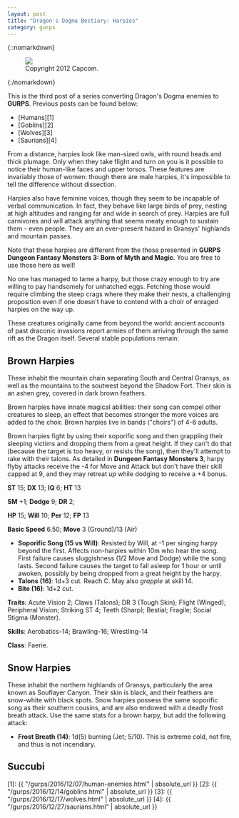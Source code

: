 ```yaml
---
layout: post
title: "Dragon's Dogma Bestiary: Harpies"
category: gurps
---
```



{::nomarkdown}
<figure>
  <img src="{{ "/assets/DDENEMIES.jpg" | absolute_url }}"/>
  <figcaption>Copyright 2012 Capcom.</figcaption>
</figure>
{:/nomarkdown}


This is the third post of a series converting Dragon's Dogma enemies to
**GURPS**. Previous posts can be found below:

- [Humans][1]
- [Goblins][2]
- [Wolves][3]
- [Saurians][4]

From a distance, harpies look like man-sized owls, with round heads and thick
plumage. Only when they take flight and turn on you is it possible to notice
their human-like faces and upper torsos. These features are invariably those of
women: though there are male harpies, it's impossible to tell the difference
without dissection.

Harpies also have feminine voices, though they seem to be incapable of verbal
communication. In fact, they behave like large birds of prey, nesting at high
altitudes and ranging far and wide in search of prey. Harpies are full
carnivores and will attack anything that seems meaty enough to sustain them -
even people. They are an ever-present hazard in Gransys' highlands and mountain
passes.

Note that these harpies are different from the those presented in **GURPS
Dungeon Fantasy Monsters 3: Born of Myth and Magic**. You are free to use those
here as well!

No one has managed to tame a harpy, but those crazy enough to try are willing to
pay handsomely for unhatched eggs. Fetching those would require climbing the
steep crags where they make their nests, a challenging proposition even if one
doesn't have to contend with a choir of enraged harpies on the way up.

These creatures originally came from beyond the world: ancient accounts of past
draconic invasions report armies of them arriving through the same rift as the
Dragon itself. Several stable populations remain:

## Brown Harpies

These inhabit the mountain chain separating South and Central Gransys, as well
as the mountains to the soutwest beyond the Shadow Fort. Their skin is an ashen
grey, covered in dark brown feathers.

Brown harpies have innate magical abilities: their song can compel other
creatures to sleep, an effect that becomes stronger the more voices are added to
the choir. Brown harpies live in bands ("choirs") of 4-6 adults.

Brown harpies fight by using their soporific song and then grappling their
sleeping victims and dropping them from a great height. If they can't do that
(because the target is too heavy, or resists the song), then they'll attempt to
rake with their talons. As detailed in **Dungeon Fantasy Monsters 3**, harpy
flyby attacks receive the -4 for Move and Attack but don't have their skill
capped at 9, and they may retreat _up_ while dodging to receive a +4 bonus.

**ST** 15; **DX** 13; **IQ** 6; **HT** 13

**SM** +1; **Dodge** 9; **DR** 2;

**HP** 15; **Will** 10; **Per** 12; **FP** 13

**Basic Speed** 6.50; **Move** 3 (Ground)/13 (Air)

- **Soporific Song (15 vs Will)**: Resisted by Will, at -1 per singing harpy
  beyond the first. Affects non-harpies within 10m who hear the song. First
  failure causes sluggishness (1/2 Move and Dodge) while the song lasts. Second
  failure causes the target to fall asleep for 1 hour or until awoken, possibly
  by being dropped from a great height by the harpy.
- **Talons (16)**: 1d+3 cut. Reach C. May also _grapple_ at skill 14.
- **Bite (16)**: 1d+2 cut.

**Traits**: Acute Vision 2; Claws (Talons); DR 3 (Tough Skin); Flight (Winged);
Peripheral Vision; Striking ST 4; Teeth (Sharp); Bestial; Fragile; Social Stigma
(Monster).

**Skills**: Aerobatics-14; Brawling-16; Wrestling-14

**Class**: Faerie.

## Snow Harpies

These inhabit the northern highlands of Gransys, particularly the area known as
Souflayer Canyon. Their skin is black, and their feathers are snow-white with
black spots. Snow harpies possess the same soporific song as their southern
cousins, and are also endowed with a deadly frost breath attack. Use the same
stats for a brown harpy, but add the following attack:

- **Frost Breath (14)**: 1d(5) burning (Jet; 5/10). This is extreme cold, not
  fire, and thus is not incendiary.

## Succubi



[1]: {{ "/gurps/2016/12/07/human-enemies.html" | absolute_url }}
[2]: {{ "/gurps/2016/12/14/goblins.html" | absolute_url }}
[3]: {{ "/gurps/2016/12/17/wolves.html" | absolute_url }}
[4]: {{ "/gurps/2016/12/27/saurians.html" | absolute_url }}
